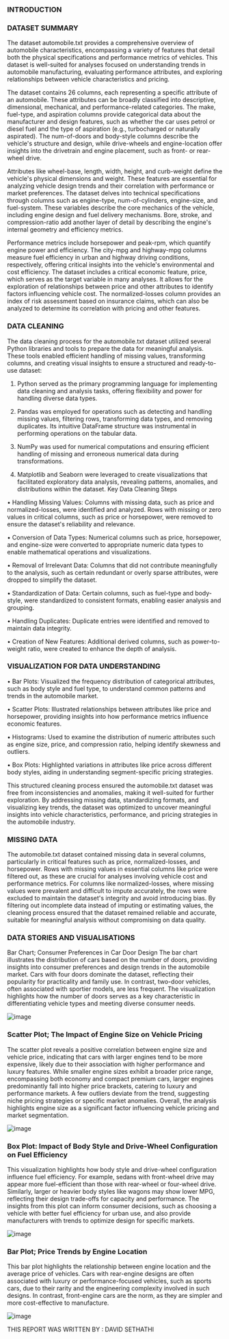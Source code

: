 ### INTRODUCTION

### DATASET SUMMARY

The dataset automobile.txt provides a comprehensive overview of automobile characteristics, encompassing a variety of features that detail both the physical specifications and performance metrics of vehicles. This dataset is well-suited for analyses focused on understanding trends in automobile manufacturing, evaluating performance attributes, and exploring relationships between vehicle characteristics and pricing.

The dataset contains 26 columns, each representing a specific attribute of an automobile. These attributes can be broadly classified into descriptive, dimensional, mechanical, and performance-related categories. The make, fuel-type, and aspiration columns provide categorical data about the manufacturer and design features, such as whether the car uses petrol or diesel fuel and the type of aspiration (e.g., turbocharged or naturally aspirated). The num-of-doors and body-style columns describe the vehicle's structure and design, while drive-wheels and engine-location offer insights into the drivetrain and engine placement, such as front- or rear-wheel drive.

Attributes like wheel-base, length, width, height, and curb-weight define the vehicle's physical dimensions and weight. These features are essential for analyzing vehicle design trends and their correlation with performance or market preferences. The dataset delves into technical specifications through columns such as engine-type, num-of-cylinders, engine-size, and fuel-system. These variables describe the core mechanics of the vehicle, including engine design and fuel delivery mechanisms. Bore, stroke, and compression-ratio add another layer of detail by describing the engine's internal geometry and efficiency metrics.

Performance metrics include horsepower and peak-rpm, which quantify engine power and efficiency. The city-mpg and highway-mpg columns measure fuel efficiency in urban and highway driving conditions, respectively, offering critical insights into the vehicle's environmental and cost efficiency. The dataset includes a critical economic feature, price, which serves as the target variable in many analyses. It allows for the exploration of relationships between price and other attributes to identify factors influencing vehicle cost. The normalized-losses column provides an index of risk assessment based on insurance claims, which can also be analyzed to determine its correlation with pricing and other features.

### DATA CLEANING

The data cleaning process for the automobile.txt dataset utilized several Python libraries and tools to prepare the data for meaningful analysis. These tools enabled efficient handling of missing values, transforming columns, and creating visual insights to ensure a structured and ready-to-use dataset:

1.	Python served as the primary programming language for implementing data cleaning and analysis tasks, offering flexibility and power for handling diverse data types.
   
3.	Pandas was employed for operations such as detecting and handling missing values, filtering rows, transforming data types, and removing duplicates. Its intuitive DataFrame structure was instrumental in performing operations on the tabular data.
   
5.	NumPy was used for numerical computations and ensuring efficient handling of missing and erroneous numerical data during transformations.
   
7.	Matplotlib and Seaborn were leveraged to create visualizations that facilitated exploratory data analysis, revealing patterns, anomalies, and distributions within the dataset.
Key Data Cleaning Steps

•	Handling Missing Values: Columns with missing data, such as price and normalized-losses, were identified and analyzed. Rows with missing or zero values in critical columns, such as price or horsepower, were removed to ensure the dataset's reliability and relevance.

•	Conversion of Data Types: Numerical columns such as price, horsepower, and engine-size were converted to appropriate numeric data types to enable mathematical operations and visualizations.

•	Removal of Irrelevant Data: Columns that did not contribute meaningfully to the analysis, such as certain redundant or overly sparse attributes, were dropped to simplify the dataset.

•	Standardization of Data: Certain columns, such as fuel-type and body-style, were standardized to consistent formats, enabling easier analysis and grouping.

•	Handling Duplicates: Duplicate entries were identified and removed to maintain data integrity.

•	Creation of New Features: Additional derived columns, such as power-to-weight ratio, were created to enhance the depth of analysis.

### VISUALIZATION FOR DATA UNDERSTANDING

•	Bar Plots: Visualized the frequency distribution of categorical attributes, such as body style and fuel type, to understand common patterns and trends in the automobile market.

•	Scatter Plots: Illustrated relationships between attributes like price and horsepower, providing insights into how performance metrics influence economic features.

•	Histograms: Used to examine the distribution of numeric attributes such as engine size, price, and compression ratio, helping identify skewness and outliers.

•	Box Plots: Highlighted variations in attributes like price across different body styles, aiding in understanding segment-specific pricing strategies.

This structured cleaning process ensured the automobile.txt dataset was free from inconsistencies and anomalies, making it well-suited for further exploration. By addressing missing data, standardizing formats, and visualizing key trends, the dataset was optimized to uncover meaningful insights into vehicle characteristics, performance, and pricing strategies in the automobile industry.

### MISSING DATA

The automobile.txt dataset contained missing data in several columns, particularly in critical features such as price, normalized-losses, and horsepower. Rows with missing values in essential columns like price were filtered out, as these are crucial for analyses involving vehicle cost and performance metrics. For columns like normalized-losses, where missing values were prevalent and difficult to impute accurately, the rows were excluded to maintain the dataset's integrity and avoid introducing bias.
By filtering out incomplete data instead of imputing or estimating values, the cleaning process ensured that the dataset remained reliable and accurate, suitable for meaningful analysis without compromising on data quality.  

### DATA STORIES AND VISUALISATIONS

Bar Chart; Consumer Preferences in Car Door Design
The bar chart illustrates the distribution of cars based on the number of doors, providing insights into consumer preferences and design trends in the automobile market. Cars with four doors dominate the dataset, reflecting their popularity for practicality and family use. In contrast, two-door vehicles, often associated with sportier models, are less frequent. The visualization highlights how the number of doors serves as a key characteristic in differentiating vehicle types and meeting diverse consumer needs.

![image](https://github.com/user-attachments/assets/92905683-ecf4-4e53-8808-f417c35f7777) 

### Scatter Plot; The Impact of Engine Size on Vehicle Pricing

The scatter plot reveals a positive correlation between engine size and vehicle price, indicating that cars with larger engines tend to be more expensive, likely due to their association with higher performance and luxury features. While smaller engine sizes exhibit a broader price range, encompassing both economy and compact premium cars, larger engines predominantly fall into higher price brackets, catering to luxury and performance markets. A few outliers deviate from the trend, suggesting niche pricing strategies or specific market anomalies. Overall, the analysis highlights engine size as a significant factor influencing vehicle pricing and market segmentation.

![image](https://github.com/user-attachments/assets/585a7052-a0ab-4b13-b68a-70198b06d3a7) 

### Box  Plot: Impact of Body Style and Drive-Wheel Configuration on Fuel Efficiency

This visualization highlights how body style and drive-wheel configuration influence fuel efficiency. For example, sedans with front-wheel drive may appear more fuel-efficient than those with rear-wheel or four-wheel drive. Similarly, larger or heavier body styles like wagons may show lower MPG, reflecting their design trade-offs for capacity and performance. The insights from this plot can inform consumer decisions, such as choosing a vehicle with better fuel efficiency for urban use, and also provide manufacturers with trends to optimize design for specific markets.

![image](https://github.com/user-attachments/assets/a88a46aa-748d-4202-ba2b-be0de71490da) 

### Bar Plot; Price Trends by Engine Location

This bar plot highlights the relationship between engine location and the average price of vehicles. Cars with rear-engine designs are often associated with luxury or performance-focused vehicles, such as sports cars, due to their rarity and the engineering complexity involved in such designs. In contrast, front-engine cars are the norm, as they are simpler and more cost-effective to manufacture.

![image](https://github.com/user-attachments/assets/0225b82b-dea7-4350-84f5-240174ba871c)


THIS REPORT WAS WRITTEN BY : DAVID SETHATHI


